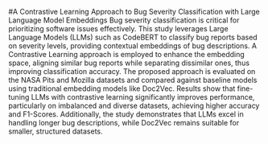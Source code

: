 #A Contrastive Learning Approach to Bug Severity Classification with Large Language Model Embeddings
Bug severity classification is critical for prioritizing software issues effectively. This study leverages Large Language Models (LLMs) such as CodeBERT to classify bug reports based on severity levels, providing contextual embeddings of bug descriptions. A Contrastive Learning approach is employed to enhance the embedding space, aligning similar bug reports while separating dissimilar ones, thus improving classification accuracy. The proposed approach is evaluated on the NASA Pits and Mozilla datasets and compared against baseline models using traditional embedding models like Doc2Vec. Results show that fine-tuning LLMs with contrastive learning significantly improves performance, particularly on imbalanced and diverse datasets, achieving higher accuracy and F1-Scores. Additionally, the study demonstrates that LLMs excel in handling longer bug descriptions, while Doc2Vec remains suitable for smaller, structured datasets.
